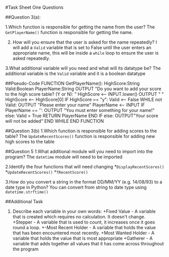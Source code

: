 #Task Sheet One Questions

##Question 3(a):

1.Which function is responsible for getting the name from the user?
The `GetPlayerName()` function is responsible for getting the name.

2. How will you ensure that the user is asked for the name repeatedly?
I will add a `Valid` variable that is set to False until the user enters an appropriate name, this will be 
inside a `while` loop to ensure the user is asked repeatedly.

3.What additional variable will you need and what will its datatype be?
The additional variable is the `Valid` variable and it is a boolean datatype

##Pseudo-Code
	FUNCTION GetPlayerName():
		HighScore:String
		Valid:Boolean
		PlayerName:String
		OUTPUT "Do you want to add your score to the high score table? (Y or N): "
		HighScore <-- INPUT.lower()
		OUTPUT " "
		HighScore <-- HighScore[0]
		IF HighScore == "y":
			Valid <-- False
			WHILE not Valid:
				OUTPUT "Please enter your name"
				PlayerName <-- INPUT
				IF PlayerName == '':
					OUTPUT "You must enter something for your name!"
			else:
				Valid = True
				RETURN PlayerName
			END IF
		else:
			OUTPUT"Your score will not be added"
			END WHILE
	END FUNCTION

##Question 3(b)
1.Which function is responsible for adding scores to the table?
The `UpdateRecentScores()` function is responsible for adding new high scores to the table

##Question 5
1.What additional module will you need to import into the program?
The `datetime` module will need to be imported

2.Identify the four functions that will need changing
*`DisplayRecentScores()`
*`UpdateRecentScores()`
*`TRecentScore()`


3.How do you convert a string in the format DD/MM/YY (e.g. 14/08/93) to a date type in Python?
You can convert from string to date type using `datetime.strftime()` 

##Additional Task
1. Describe each variable in your own words:
	+Fixed Value - A variable that is created which requires no calculation. It doesn't change.
	+Stepper - A variable that is used to count, it increases once it goes round a loop.
	+-Most Recent Holder - A variable that holds the value that has been encountered most recently.
	+Most Wanted Holder - A variable that holds the value that is most appropriate
	+Gatherer - A variable that adds together all values that it has come across throughout the program
	
	
